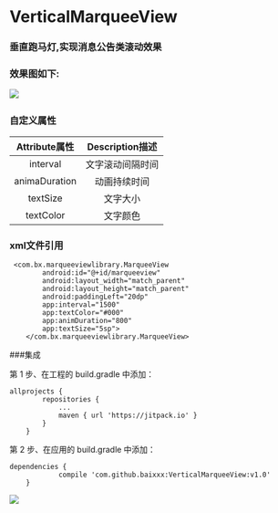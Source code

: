 # VerticalMarqueeView
### 垂直跑马灯,实现消息公告类滚动效果


### 效果图如下:
![](https://github.com/baixxx/VerticalMarqueeView/raw/master/resource/marqueeview.gif)  



### 自定义属性
| Attribute属性    | Description描述 |
| :----------: | :-----------:  | 
| interval	     | 文字滚动间隔时间 |
| animaDuration	 | 动画持续时间 |
| textSize	| 文字大小  |
| textColor | 文字颜色  |



### xml文件引用
```
 <com.bx.marqueeviewlibrary.MarqueeView
        android:id="@+id/marqueeview"
        android:layout_width="match_parent"
        android:layout_height="match_parent"
        android:paddingLeft="20dp"
        app:interval="1500"
        app:textColor="#000"
        app:animDuration="800"
        app:textSize="5sp">
    </com.bx.marqueeviewlibrary.MarqueeView>
```

###集成

第 1 步、在工程的 build.gradle 中添加：
```
allprojects {
		repositories {
			...
			maven { url 'https://jitpack.io' }
		}
	}
```
第 2 步、在应用的 build.gradle 中添加：
```
dependencies {
	        compile 'com.github.baixxx:VerticalMarqueeView:v1.0'
	}
 ```
 
[![](https://jitpack.io/v/baixxx/VerticalMarqueeView.svg)](https://jitpack.io/#baixxx/VerticalMarqueeView)



